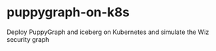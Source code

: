 # puppygraph-on-k8s
Deploy PuppyGraph and iceberg on Kubernetes and simulate the Wiz security graph

